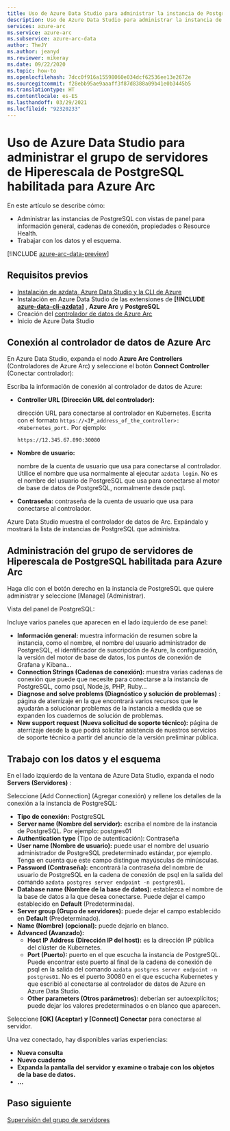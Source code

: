 ```yaml
---
title: Uso de Azure Data Studio para administrar la instancia de PostgreSQL
description: Uso de Azure Data Studio para administrar la instancia de PostgreSQL
services: azure-arc
ms.service: azure-arc
ms.subservice: azure-arc-data
author: TheJY
ms.author: jeanyd
ms.reviewer: mikeray
ms.date: 09/22/2020
ms.topic: how-to
ms.openlocfilehash: 7dcc0f916a15598060e034dcf62536ee13e2672e
ms.sourcegitcommit: f28ebb95ae9aaaff3f87d8388a09b41e0b3445b5
ms.translationtype: HT
ms.contentlocale: es-ES
ms.lasthandoff: 03/29/2021
ms.locfileid: "92320233"
---
```

# <a name="use-azure-data-studio-to-manage-your-azure-arc-enabled-postgresql-hyperscale-server-group"></a>Uso de Azure Data Studio para administrar el grupo de servidores de Hiperescala de PostgreSQL habilitada para Azure Arc


En este artículo se describe cómo:
- Administrar las instancias de PostgreSQL con vistas de panel para información general, cadenas de conexión, propiedades o Resource Health.
- Trabajar con los datos y el esquema.

[!INCLUDE [azure-arc-data-preview](../../../includes/azure-arc-data-preview.md)]

## <a name="prerequisites"></a>Requisitos previos

- [Instalación de azdata, Azure Data Studio y la CLI de Azure](install-client-tools.md)
- Instalación en Azure Data Studio de las extensiones de **[!INCLUDE [azure-data-cli-azdata](../../../includes/azure-data-cli-azdata.md)]** , **Azure Arc** y **PostgreSQL**
- Creación del [controlador de datos de Azure Arc](create-data-controller-using-azdata.md)
- Inicio de Azure Data Studio

## <a name="connect-to-the-azure-arc-data-controller"></a>Conexión al controlador de datos de Azure Arc

En Azure Data Studio, expanda el nodo **Azure Arc Controllers** (Controladores de Azure Arc) y seleccione el botón **Connect Controller** (Conectar controlador):

Escriba la información de conexión al controlador de datos de Azure:

- **Controller URL (Dirección URL del controlador):**

    dirección URL para conectarse al controlador en Kubernetes. Escrita con el formato `https://<IP_address_of_the_controller>:<Kubernetes_port.` Por ejemplo:

    ```console
    https://12.345.67.890:30080
    ```
- **Nombre de usuario:**

    nombre de la cuenta de usuario que usa para conectarse al controlador. Utilice el nombre que usa normalmente al ejecutar `azdata login`. No es el nombre del usuario de PostgreSQL que usa para conectarse al motor de base de datos de PostgreSQL, normalmente desde psql.
- **Contraseña:** contraseña de la cuenta de usuario que usa para conectarse al controlador.


Azure Data Studio muestra el controlador de datos de Arc. Expándalo y mostrará la lista de instancias de PostgreSQL que administra.

## <a name="manage-your-azure-arc-enabled-postgresql-hyperscale-server-groups"></a>Administración del grupo de servidores de Hiperescala de PostgreSQL habilitada para Azure Arc

Haga clic con el botón derecho en la instancia de PostgreSQL que quiere administrar y seleccione [Manage] (Administrar).

Vista del panel de PostgreSQL:

Incluye varios paneles que aparecen en el lado izquierdo de ese panel:

- **Información general:** muestra información de resumen sobre la instancia, como el nombre, el nombre del usuario administrador de PostgreSQL, el identificador de suscripción de Azure, la configuración, la versión del motor de base de datos, los puntos de conexión de Grafana y Kibana...
- **Connection Strings (Cadenas de conexión):** muestra varias cadenas de conexión que puede que necesite para conectarse a la instancia de PostgreSQL, como psql, Node.js, PHP, Ruby...
- **Diagnose and solve problems (Diagnóstico y solución de problemas)** : página de aterrizaje en la que encontrará varios recursos que le ayudarán a solucionar problemas de la instancia a medida que se expanden los cuadernos de solución de problemas.
- **New support request (Nueva solicitud de soporte técnico):** página de aterrizaje desde la que podrá solicitar asistencia de nuestros servicios de soporte técnico a partir del anuncio de la versión preliminar pública.

## <a name="work-with-your-data-and-schema"></a>Trabajo con los datos y el esquema

En el lado izquierdo de la ventana de Azure Data Studio, expanda el nodo **Servers (Servidores)** :

Seleccione [Add Connection] (Agregar conexión) y rellene los detalles de la conexión a la instancia de PostgreSQL:
- **Tipo de conexión:** PostgreSQL
- **Server name (Nombre del servidor):** escriba el nombre de la instancia de PostgreSQL. Por ejemplo: postgres01
- **Authentication type** (Tipo de autenticación): Contraseña
- **User name (Nombre de usuario):** puede usar el nombre del usuario administrador de PostgreSQL predeterminado estándar, por ejemplo. Tenga en cuenta que este campo distingue mayúsculas de minúsculas.
- **Password (Contraseña):** encontrará la contraseña del nombre de usuario de PostgreSQL en la cadena de conexión de psql en la salida del comando `azdata postgres server endpoint -n postgres01`.
- **Database name (Nombre de la base de datos):** establezca el nombre de la base de datos a la que desea conectarse. Puede dejar el campo establecido en __Default__ (Predeterminada).
- **Server group (Grupo de servidores):** puede dejar el campo establecido en __Default__ (Predeterminado).
- **Name (Nombre) (opcional):** puede dejarlo en blanco.
- **Advanced (Avanzado):**
    - **Host IP Address (Dirección IP del host):** es la dirección IP pública del clúster de Kubernetes.
    - **Port (Puerto):** puerto en el que escucha la instancia de PostgreSQL. Puede encontrar este puerto al final de la cadena de conexión de psql en la salida del comando `azdata postgres server endpoint -n postgres01`. No es el puerto 30080 en el que escucha Kubernetes y que escribió al conectarse al controlador de datos de Azure en Azure Data Studio.
    - **Other parameters (Otros parámetros):** deberían ser autoexplícitos; puede dejar los valores predeterminados o en blanco que aparecen.

Seleccione **[OK] (Aceptar) y [Connect] Conectar** para conectarse al servidor.

Una vez conectado, hay disponibles varias experiencias:
- **Nueva consulta**
- **Nuevo cuaderno**
- **Expanda la pantalla del servidor y examine o trabaje con los objetos de la base de datos.**
- **...**

## <a name="next-step"></a>Paso siguiente
[Supervisión del grupo de servidores](monitor-grafana-kibana.md)
